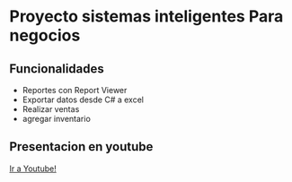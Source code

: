 # Proyecto sistemas inteligentes Para negocios


## Funcionalidades 
* Reportes con Report Viewer
* Exportar datos desde C#  a excel
* Realizar ventas
* agregar inventario

## Presentacion en youtube

<a href="https://youtu.be/I8jPSZRHaDI" target="_blank">Ir a Youtube!</a>


